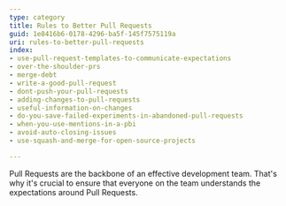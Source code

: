 ```yaml
---
type: category
title: Rules to Better Pull Requests
guid: 1e8416b6-0178-4296-ba5f-145f7575119a
uri: rules-to-better-pull-requests
index:
- use-pull-request-templates-to-communicate-expectations
- over-the-shoulder-prs
- merge-debt
- write-a-good-pull-request
- dont-push-your-pull-requests
- adding-changes-to-pull-requests
- useful-information-on-changes
- do-you-save-failed-experiments-in-abandoned-pull-requests
- when-you-use-mentions-in-a-pbi
- avoid-auto-closing-issues
- use-squash-and-merge-for-open-source-projects

---
```


Pull Requests are the backbone of an effective development team. That's why it's crucial to ensure that everyone on the team understands the expectations around Pull Requests.
